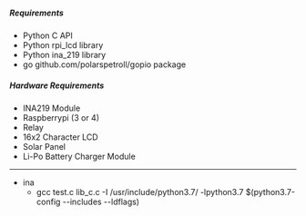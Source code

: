 ##### Requirements 

- Python C API
- Python rpi_lcd library
- Python ina_219 library
- go github.com/polarspetroll/gopio package


##### Hardware Requirements

- INA219 Module
- Raspberrypi (3 or 4)
- Relay
- 16x2 Character LCD
- Solar Panel
- Li-Po Battery Charger Module


---

- ina 
	- gcc test.c lib_c.c -I /usr/include/python3.7/ -lpython3.7 $(python3.7-config --includes --ldflags)